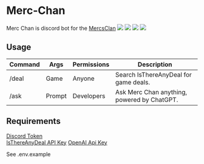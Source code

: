 # Merc-Chan

Merc Chan is discord bot for the [MercsClan](https://mercsclan.com)
<img src="https://img.shields.io/discord/300763347312181248?color=red&style=for-the-badge"/> <img src="https://img.shields.io/github/contributors/MercsClan/mercchan?style=for-the-badge" /> <img src="https://img.shields.io/github/languages/top/MercsClan/mercchan?style=for-the-badge" /> <img src="https://img.shields.io/github/last-commit/MercsClan/mercchan?style=for-the-badge" />

## Usage

| Command | Args   | Permissions | Description                                 |
| ------- | ------ | ----------- | ------------------------------------------- |
| /deal   | Game   | Anyone      | Search IsThereAnyDeal for game deals.       |
| /ask    | Prompt | Developers  | Ask Merc Chan anything, powered by ChatGPT. |

## Requirements

[Discord Token](https://discordapp.com/developers/applications/)  
[IsThereAnyDeal API Key](https://isthereanydeal.com/apps/)
[OpenAI Api Key](https://openai.com)

See .env.example
